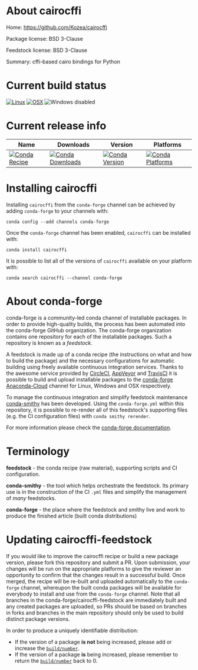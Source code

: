 About cairocffi
===============

Home: https://github.com/Kozea/cairocffi

Package license: BSD 3-Clause

Feedstock license: BSD 3-Clause

Summary: cffi-based cairo bindings for Python



Current build status
====================

[![Linux](https://img.shields.io/circleci/project/github/conda-forge/cairocffi-feedstock/master.svg?label=Linux)](https://circleci.com/gh/conda-forge/cairocffi-feedstock)
[![OSX](https://img.shields.io/travis/conda-forge/cairocffi-feedstock/master.svg?label=macOS)](https://travis-ci.org/conda-forge/cairocffi-feedstock)
![Windows disabled](https://img.shields.io/badge/Windows-disabled-lightgrey.svg)

Current release info
====================

| Name | Downloads | Version | Platforms |
| --- | --- | --- | --- |
| [![Conda Recipe](https://img.shields.io/badge/recipe-cairocffi-green.svg)](https://anaconda.org/conda-forge/cairocffi) | [![Conda Downloads](https://img.shields.io/conda/dn/conda-forge/cairocffi.svg)](https://anaconda.org/conda-forge/cairocffi) | [![Conda Version](https://img.shields.io/conda/vn/conda-forge/cairocffi.svg)](https://anaconda.org/conda-forge/cairocffi) | [![Conda Platforms](https://img.shields.io/conda/pn/conda-forge/cairocffi.svg)](https://anaconda.org/conda-forge/cairocffi) |

Installing cairocffi
====================

Installing `cairocffi` from the `conda-forge` channel can be achieved by adding `conda-forge` to your channels with:

```
conda config --add channels conda-forge
```

Once the `conda-forge` channel has been enabled, `cairocffi` can be installed with:

```
conda install cairocffi
```

It is possible to list all of the versions of `cairocffi` available on your platform with:

```
conda search cairocffi --channel conda-forge
```


About conda-forge
=================

conda-forge is a community-led conda channel of installable packages.
In order to provide high-quality builds, the process has been automated into the
conda-forge GitHub organization. The conda-forge organization contains one repository
for each of the installable packages. Such a repository is known as a *feedstock*.

A feedstock is made up of a conda recipe (the instructions on what and how to build
the package) and the necessary configurations for automatic building using freely
available continuous integration services. Thanks to the awesome service provided by
[CircleCI](https://circleci.com/), [AppVeyor](https://www.appveyor.com/)
and [TravisCI](https://travis-ci.org/) it is possible to build and upload installable
packages to the [conda-forge](https://anaconda.org/conda-forge)
[Anaconda-Cloud](https://anaconda.org/) channel for Linux, Windows and OSX respectively.

To manage the continuous integration and simplify feedstock maintenance
[conda-smithy](https://github.com/conda-forge/conda-smithy) has been developed.
Using the ``conda-forge.yml`` within this repository, it is possible to re-render all of
this feedstock's supporting files (e.g. the CI configuration files) with ``conda smithy rerender``.

For more information please check the [conda-forge documentation](https://conda-forge.org/docs/).

Terminology
===========

**feedstock** - the conda recipe (raw material), supporting scripts and CI configuration.

**conda-smithy** - the tool which helps orchestrate the feedstock.
                   Its primary use is in the construction of the CI ``.yml`` files
                   and simplify the management of *many* feedstocks.

**conda-forge** - the place where the feedstock and smithy live and work to
                  produce the finished article (built conda distributions)


Updating cairocffi-feedstock
============================

If you would like to improve the cairocffi recipe or build a new
package version, please fork this repository and submit a PR. Upon submission,
your changes will be run on the appropriate platforms to give the reviewer an
opportunity to confirm that the changes result in a successful build. Once
merged, the recipe will be re-built and uploaded automatically to the
`conda-forge` channel, whereupon the built conda packages will be available for
everybody to install and use from the `conda-forge` channel.
Note that all branches in the conda-forge/cairocffi-feedstock are
immediately built and any created packages are uploaded, so PRs should be based
on branches in forks and branches in the main repository should only be used to
build distinct package versions.

In order to produce a uniquely identifiable distribution:
 * If the version of a package **is not** being increased, please add or increase
   the [``build/number``](https://conda.io/docs/user-guide/tasks/build-packages/define-metadata.html#build-number-and-string).
 * If the version of a package **is** being increased, please remember to return
   the [``build/number``](https://conda.io/docs/user-guide/tasks/build-packages/define-metadata.html#build-number-and-string)
   back to 0.
